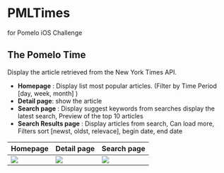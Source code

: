 # PMLTimes
for Pomelo iOS Challenge



## The Pomelo Time
Display the article retrieved from the New York Times API.
- **Homepage** : Display list most popular articles. (Filter by Time Period [day, week, month] )
- **Detail page**: show the article
- **Search page** : Display suggest keywords from searches display the latest search,  Preview of the top 10 articles
 - **Search Results page** : Display articles from search,  Can load more,  Filters sort [newst, oldst, relevace], begin date, end date




Homepage  | Detail page  | Search page
------------- | ------------- | -------------
![](https://im2.ezgif.com/tmp/ezgif-2-ce84c6634a.gif) | ![](https://im4.ezgif.com/tmp/ezgif-4-0cae96dd67.gif) | ![](https://im4.ezgif.com/tmp/ezgif-4-a5b25d8b0b.gif)
